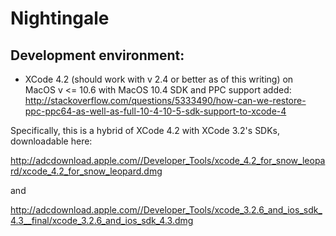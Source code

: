 Nightingale
===========

Development environment:
-----------------------
* XCode 4.2 (should work with v 2.4 or better as of this writing) on MacOS v <= 10.6 with MacOS 10.4 SDK and PPC support added:
http://stackoverflow.com/questions/5333490/how-can-we-restore-ppc-ppc64-as-well-as-full-10-4-10-5-sdk-support-to-xcode-4

Specifically, this is a hybrid of XCode 4.2 with XCode 3.2's SDKs, downloadable here:

http://adcdownload.apple.com//Developer_Tools/xcode_4.2_for_snow_leopard/xcode_4.2_for_snow_leopard.dmg

and

http://adcdownload.apple.com//Developer_Tools/xcode_3.2.6_and_ios_sdk_4.3__final/xcode_3.2.6_and_ios_sdk_4.3.dmg

